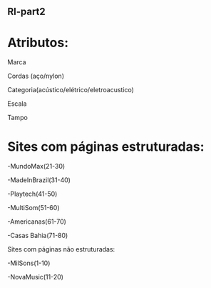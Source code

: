 ## RI-part2




# Atributos:
  Marca

  Cordas (aço/nylon)

  Categoria(acústico/elétrico/eletroacustico)

  Escala

  Tampo


# Sites com páginas estruturadas:

  -MundoMax(21-30)

  -MadeInBrazil(31-40)

  -Playtech(41-50)

  -MultiSom(51-60)

  -Americanas(61-70)

  -Casas Bahia(71-80)


Sites com páginas não estruturadas:

  -MilSons(1-10)

  -NovaMusic(11-20)
